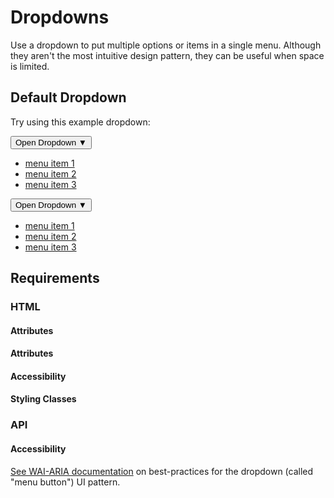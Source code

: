 # Dropdowns

Use a dropdown to put multiple options or items in a single menu. Although they aren't the most intuitive design pattern, they can be useful when space is limited.

## Default Dropdown

Try using this example dropdown:

<div data-dropdown="dropdown1" class="dropdown">
  <button id="dropdown-button" data-parent="dropdown1" data-target="new-dropdown">Open Dropdown &#9660;</button>
  <ul id="new-dropdown" class="dropdown-menu">
    <li><a href="#">menu item 1</a></li>
    <li><a href="#">menu item 2</a></li>
    <li><a href="#">menu item 3</a></li>
  </ul>
</div>

<div data-dropdown="dropdown2" class="dropdown">
  <button id="dropdown-button2" data-parent="dropdown2" data-target="new-dropdown2">Open Dropdown &#9660;</button>
  <ul id="new-dropdown2" class="dropdown-menu">
    <li><a href="#">menu item 1</a></li>
    <li><a href="#">menu item 2</a></li>
    <li><a href="#">menu item 3</a></li>
  </ul>
</div>

## Requirements
### HTML
#### Attributes <!-- button -->
#### Attributes <!-- rendered component -->
#### Accessibility
#### Styling Classes
### API

#### Accessibility

[See WAI-ARIA documentation](https://www.w3.org/TR/wai-aria-practices/#menubutton) on best-practices for the dropdown (called "menu button") UI pattern.
